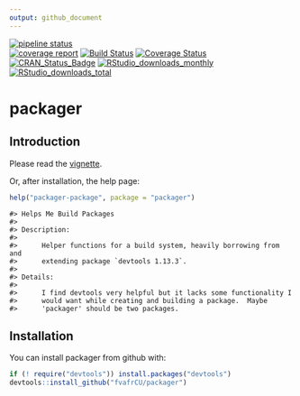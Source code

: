 ```yaml
---
output: github_document
---
```

[![pipeline status](https://gitlab.com/fvafrcu/packager/badges/master/pipeline.svg)](https://gitlab.com/fvafrcu/packager/commits/master)    
[![coverage report](https://gitlab.com/fvafrcu/packager/badges/master/coverage.svg)](https://gitlab.com/fvafrcu/packager/commits/master)
[![Build Status](https://travis-ci.org/fvafrCU/packager.svg?branch=master)](https://travis-ci.org/fvafrCU/packager)
[![Coverage Status](https://codecov.io/github/fvafrCU/packager/coverage.svg?branch=master)](https://codecov.io/github/fvafrCU/packager?branch=master)
[![CRAN_Status_Badge](https://www.r-pkg.org/badges/version/packager)](https://cran.r-project.org/package=packager)
[![RStudio_downloads_monthly](https://cranlogs.r-pkg.org/badges/packager)](https://cran.r-project.org/package=packager)
[![RStudio_downloads_total](https://cranlogs.r-pkg.org/badges/grand-total/packager)](https://cran.r-project.org/package=packager)

<!-- README.md is generated from README.Rmd. Please edit that file -->



# packager
## Introduction
Please read the
[vignette](https://htmlpreview.github.io/?https://github.com/fvafrCU/packager/blob/master/inst/doc/An_Introduction_to_packager.html).

Or, after installation, the help page:

```r
help("packager-package", package = "packager")
```

```
#> Helps Me Build Packages
#> 
#> Description:
#> 
#>      Helper functions for a build system, heavily borrowing from and
#>      extending package `devtools 1.13.3`.
#> 
#> Details:
#> 
#>      I find devtools very helpful but it lacks some functionality I
#>      would want while creating and building a package.  Maybe
#>      'packager' should be two packages.
```

## Installation

You can install packager from github with:


```r
if (! require("devtools")) install.packages("devtools")
devtools::install_github("fvafrCU/packager")
```


